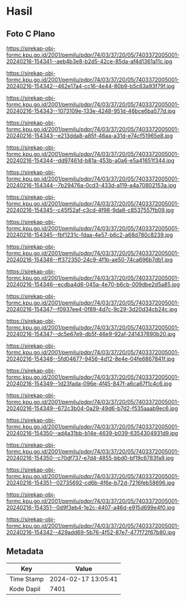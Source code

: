# Hasil

## Foto C Plano

https://sirekap-obj-formc.kpu.go.id/2001/pemilu/pdpr/74/03/37/20/05/7403372005001-20240216-154341--aeb4b3e8-b2d5-42ce-85da-af4d1361a11c.jpg

https://sirekap-obj-formc.kpu.go.id/2001/pemilu/pdpr/74/03/37/20/05/7403372005001-20240216-154342--462e17a4-cc16-4e44-80b9-b5c63a93f79f.jpg

https://sirekap-obj-formc.kpu.go.id/2001/pemilu/pdpr/74/03/37/20/05/7403372005001-20240216-154343--1073109e-133e-4248-951d-46bce6ba577d.jpg

https://sirekap-obj-formc.kpu.go.id/2001/pemilu/pdpr/74/03/37/20/05/7403372005001-20240216-154343--e213dda8-a85f-46aa-a31d-e74cf51965e8.jpg

https://sirekap-obj-formc.kpu.go.id/2001/pemilu/pdpr/74/03/37/20/05/7403372005001-20240216-154344--dd97461d-b81a-453b-a0a6-e5a41651f344.jpg

https://sirekap-obj-formc.kpu.go.id/2001/pemilu/pdpr/74/03/37/20/05/7403372005001-20240216-154344--7b29476a-0cd3-433d-a119-a4a70802153a.jpg

https://sirekap-obj-formc.kpu.go.id/2001/pemilu/pdpr/74/03/37/20/05/7403372005001-20240216-154345--c45f52af-c3cd-4f98-9da8-c8537557fb09.jpg

https://sirekap-obj-formc.kpu.go.id/2001/pemilu/pdpr/74/03/37/20/05/7403372005001-20240216-154345--fbf1231c-fdaa-4e57-b6c2-a68d780c8239.jpg

https://sirekap-obj-formc.kpu.go.id/2001/pemilu/pdpr/74/03/37/20/05/7403372005001-20240216-154346--ff372350-24c9-4f1b-ae50-74ca696b7db1.jpg

https://sirekap-obj-formc.kpu.go.id/2001/pemilu/pdpr/74/03/37/20/05/7403372005001-20240216-154346--ecdba4d6-045a-4e70-b6cb-009dbe2d5a85.jpg

https://sirekap-obj-formc.kpu.go.id/2001/pemilu/pdpr/74/03/37/20/05/7403372005001-20240216-154347--f0937ee4-0f89-4d7c-9c29-3d20d34cb24c.jpg

https://sirekap-obj-formc.kpu.go.id/2001/pemilu/pdpr/74/03/37/20/05/7403372005001-20240216-154347--dc5e67e9-db5f-46e9-92af-241437690b20.jpg

https://sirekap-obj-formc.kpu.go.id/2001/pemilu/pdpr/74/03/37/20/05/7403372005001-20240216-154348--5fd04677-9456-4d12-8e4e-04fe6867841f.jpg

https://sirekap-obj-formc.kpu.go.id/2001/pemilu/pdpr/74/03/37/20/05/7403372005001-20240216-154349--1d23fada-096e-4f45-847f-a6ca67f1c4c6.jpg

https://sirekap-obj-formc.kpu.go.id/2001/pemilu/pdpr/74/03/37/20/05/7403372005001-20240216-154349--672c3b04-0a29-49d6-b7d2-f535aaab9ec6.jpg

https://sirekap-obj-formc.kpu.go.id/2001/pemilu/pdpr/74/03/37/20/05/7403372005001-20240216-154350--ad4a31bb-b14e-4639-b039-6354304931d9.jpg

https://sirekap-obj-formc.kpu.go.id/2001/pemilu/pdpr/74/03/37/20/05/7403372005001-20240216-154350--c70df737-e7d4-4855-bbd0-bf19c6783fa9.jpg

https://sirekap-obj-formc.kpu.go.id/2001/pemilu/pdpr/74/03/37/20/05/7403372005001-20240216-154351--02735692-cd6b-4f6e-b72d-7216feb58696.jpg

https://sirekap-obj-formc.kpu.go.id/2001/pemilu/pdpr/74/03/37/20/05/7403372005001-20240216-154351--0d9f3eb4-1e2c-4407-a46d-e915d699e4f0.jpg

https://sirekap-obj-formc.kpu.go.id/2001/pemilu/pdpr/74/03/37/20/05/7403372005001-20240216-154342--429add69-5b76-4f52-87e7-477f72f67b80.jpg


## Metadata

| Key        | Value               |
| ---------- | ------------------- |
| Time Stamp | 2024-02-17 13:05:41 |
| Kode Dapil | 7401                |




